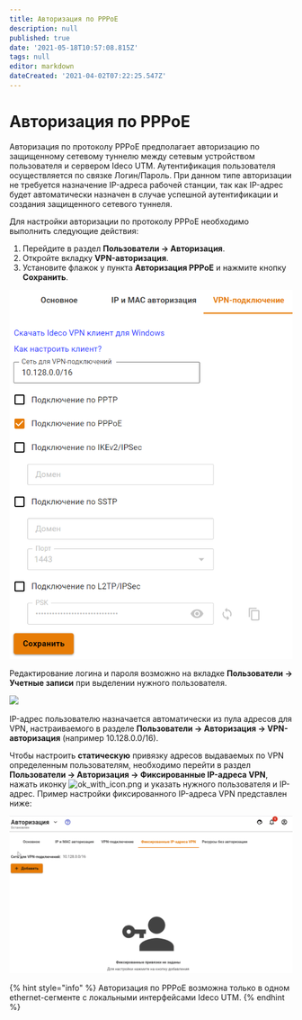 ```yaml
---
title: Авторизация по PPPoE
description: null
published: true
date: '2021-05-18T10:57:08.815Z'
tags: null
editor: markdown
dateCreated: '2021-04-02T07:22:25.547Z'
---
```


# Авторизация по PPPoE

Авторизация по протоколу PPPoE предполагает авторизацию по защищенному сетевому туннелю между сетевым устройством пользователя и сервером Ideco UTM. Аутентификация пользователя осуществляется по связке Логин/Пароль. При данном типе авторизации не требуется назначение IP-адреса рабочей станции, так как IP-адрес будет автоматически назначен в случае успешной аутентификации и создания защищенного сетевого туннеля.

Для настройки авторизации по протоколу PPPoE необходимо выполнить следующие действия:

1. Перейдите в раздел **Пользователи -> Авторизация**.
2. Откройте вкладку **VPN-авторизация**.
3. Установите флажок у пункта **Авторизация PPPoE** и нажмите кнопку **Сохранить**.

![](../../../.gitbook/assets/pppoe.png)

Редактирование логина и пароля возможно на вкладке **Пользователи -> Учетные записи** при выделении нужного пользователя.

![](../../../.gitbook/assets/change\_pass.png)

IP-адрес пользователю назначается автоматически из пула адресов для VPN, настраиваемого в разделе **Пользователи -> Авторизация -> VPN-авторизация** (например 10.128.0.0/16).

Чтобы настроить **статическую** привязку адресов выдаваемых по VPN определенным пользователям, необходимо перейти в раздел **Пользователи -> Авторизация -> Фиксированные IP-адреса VPN**, нажать иконку ![ok\_with\_icon.png](<../../../.gitbook/assets/ok\_with\_icon (3) (3) (3) (6) (6) (5) (10).png>) и указать нужного пользователя и IP-адрес. Пример настройки фиксированного IP-адреса VPN представлен ниже:

![](../../../.gitbook/assets/add-ip-vpn.gif)

{% hint style="info" %}
Авторизация по PPPoE возможна только в одном ethernet-сегменте с локальными интерфейсами Ideco UTM.
{% endhint %}

